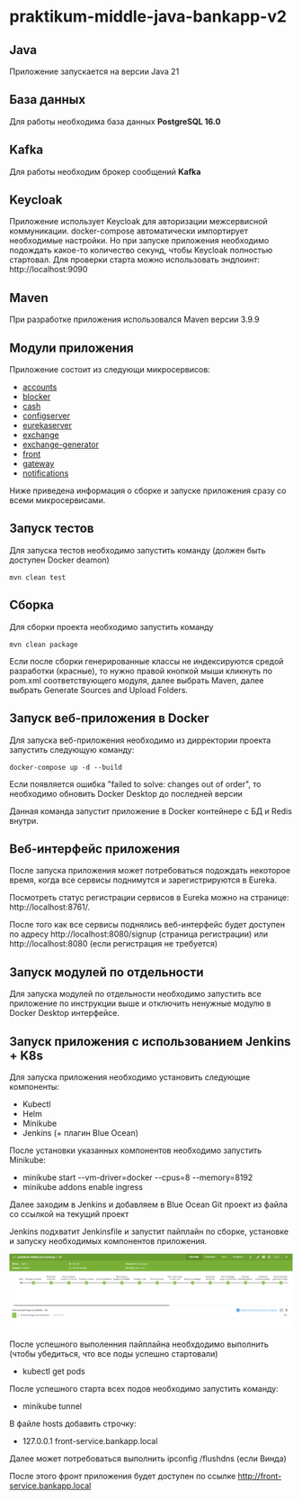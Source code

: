 # praktikum-middle-java-bankapp-v2

## Java
Приложение запускается на версии Java 21

## База данных
Для работы необходима база данных **PostgreSQL 16.0**

## Kafka
Для работы необходим брокер сообщений **Kafka**

## Keycloak
Приложение использует Keycloak для авторизации межсервисной коммуникации.
docker-compose автоматически импортирует необходимые настройки.
Но при запуске приложения необходимо подождать какое-то количество секунд, чтобы Keycloak полностью стартовал.
Для проверки старта можно использовать эндпоинт: http://localhost:9090

## Maven
При разработке приложения использовался Maven версии 3.9.9

## Модули приложения
Приложение состоит из следующи микросервисов:
 - [accounts](accounts)
 - [blocker](blocker)
 - [cash](cash)
 - [configserver](configserver)
 - [eurekaserver](eurekaserver)
 - [exchange](exchange)
 - [exchange-generator](exchange-generator)
 - [front](front)
 - [gateway](gateway)
 - [notifications](notifications)

Ниже приведена информация о сборке и запуске приложения сразу со всеми микросервисами.

## Запуск тестов
Для запуска тестов необходимо запустить команду (должен быть доступен Docker deamon)
```
mvn clean test
```

## Сборка
Для сборки проекта необходимо запустить команду
```
mvn clean package
```
Если после сборки генерированные классы не индексируются средой разработки (красные), то нужно правой кнопкой мыши кликнуть по pom.xml соответствующего модуля, далее выбрать Maven, далее выбрать Generate Sources and Upload Folders.

## Запуск веб-приложения в Docker
Для запуска веб-приложения необходимо из дирректории проекта запустить следующую команду:

```
docker-compose up -d --build
```
Если появляется ошибка "failed to solve: changes out of order", то необходимо обновить Docker Desktop до последней версии

Данная команда запустит приложение в Docker контейнере с БД и Redis внутри.

## Веб-интерфейс приложения
После запуска приложения может потребоваться подождать некоторое время, когда все сервисы поднимутся и зарегистрируются в Eureka.

Посмотреть статус регистрации сервисов в Eureka можно на странице: http://localhost:8761/.

После того как все сервисы поднялись веб-интерфейс будет доступен по адресу http://localhost:8080/signup (страница регистрации) или http://localhost:8080 (если регистрация не требуется)

## Запуск модулей по отдельности
Для запуска модулей по отдельности необходимо запустить все приложение по инструкции выше и отключить ненужные модулю в Docker Desktop интерфейсе.

## Запуск приложения с использованием Jenkins + K8s
Для запуска приложения необходимо установить следующие компоненты:
- Kubectl
- Helm
- Minikube
- Jenkins (+ плагин Blue Ocean)

После установки указанных компонентов необходимо запустить Minikube:
- minikube start --vm-driver=docker --cpus=8 --memory=8192
- minikube addons enable ingress

Далее заходим в Jenkins и добавляем в Blue Ocean Git проект из файла со ссылкой на текущий проект

Jenkins подхватит Jenkinsfile и запустит пайплайн по сборке, установке и запуску необходимых компонентов приложения.

![evidence_that_everything_works_so_you_dont_have_to_check.png](evidence_that_everything_works_so_you_dont_have_to_check.png)

После успешного выполенния пайплайна необхдодимо выполнить (чтобы убедиться, что все поды успешно стартовали)
- kubectl get pods

После успешного старта всех подов необходимо запустить команду:
- minikube tunnel

В файле hosts добавить строчку:
- 127.0.0.1 front-service.bankapp.local

Далее может потребоваться выполнить ipconfig /flushdns (если Винда)

После этого фронт приложения будет доступен по ссылке http://front-service.bankapp.local